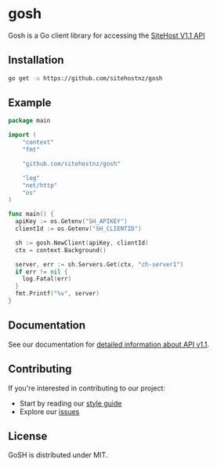 # gosh

Gosh is a Go client library for accessing the [SiteHost V1.1 API](https://docs.sitehost.nz/api/v1/)

## Installation

```sh
go get -u https://github.com/sitehostnz/gosh
```
## Example

```go
package main

import (
	"context"
	"fmt"

	"github.com/sitehostnz/gosh"

	"log"
	"net/http"
	"os"
)

func main() {
  apiKey := os.Getenv("SH_APIKEY")
  clientId := os.Getenv("SH_CLIENTID")

  sh := gosh.NewClient(apiKey, clientId)
  ctx = context.Background()

  server, err := sh.Servers.Get(ctx, "ch-server1")
  if err != nil {
    log.Fatal(err)
  }
  fmt.Printf("%v", server)
}
```

## Documentation

See our documentation for [detailed information about API v1.1](https://docs.sitehost.nz/api/v1/).

## Contributing
If you're interested in contributing to our project:
- Start by reading our [style guide](https://github.com/sitehostnz/go-style-guide/blob/master/style.md)
- Explore our [issues](https://github.com/sitehostnz/gosh/issues)

## License
GoSH is distributed under MIT.

